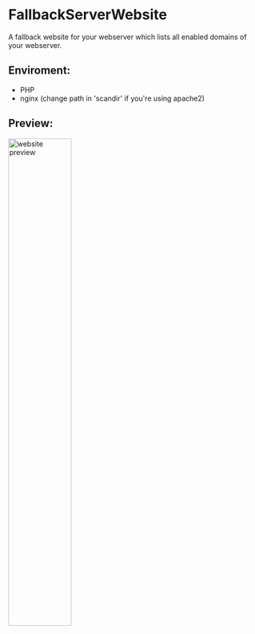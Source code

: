 # FallbackServerWebsite
A fallback website for your webserver which lists all enabled domains of your webserver.
## Enviroment:
 - PHP
 - nginx (change path in 'scandir' if you're using apache2)

## Preview:
<img src="https://drive.google.com/uc?id=1Cj5CNQogBGfEykvnA0BqEbdwpSaTN9Pn" width="50%" alt="website preview" />
